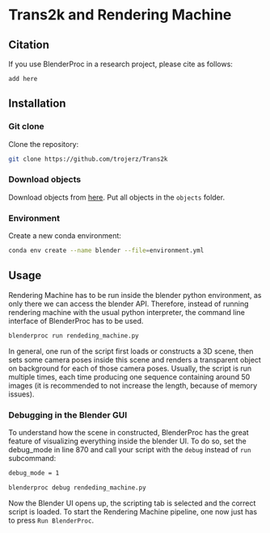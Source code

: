 # Trans2k and Rendering Machine



## Citation 

If you use BlenderProc in a research project, please cite as follows:

```
add here
```


## Installation

### Git clone

Clone the repository:

```bash
git clone https://github.com/trojerz/Trans2k
```

### Download objects

Download objects from [here](https://drive.google.com/drive/folders/1vX4Jf1Ej_wIdfaFyVgvno6_RbqMyrf8-?usp=sharing). Put all objects in the `objects` folder.

### Environment

Create a new conda environment:

```bash
conda env create --name blender --file=environment.yml
```


## Usage

Rendering Machine has to be run inside the blender python environment, as only there we can access the blender API. 
Therefore, instead of running rendering machine with the usual python interpreter, the command line interface of BlenderProc has to be used.

```bash
blenderproc run rendeding_machine.py
```

In general, one run of the script first loads or constructs a 3D scene, then sets some camera poses inside this scene and renders a transparent object on background for each of those camera poses. Usually, the script is run multiple times, each time producing one sequence containing around 50 images (it is recommended to not increase the length, because of memory issues).

### Debugging in the Blender GUI

To understand how the scene in constructed, BlenderProc has the great feature of visualizing everything inside the blender UI.
To do so, set the debug_mode in line 870 and call your script with the `debug` instead of `run` subcommand:
```bash
debug_mode = 1
```

```bash
blenderproc debug rendeding_machine.py
```

Now the Blender UI opens up, the scripting tab is selected and the correct script is loaded. To start the Rendering Machine pipeline, one now just has to press `Run BlenderProc`.

